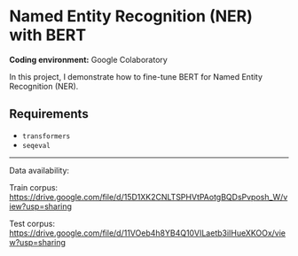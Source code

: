 # Named Entity Recognition (NER) with BERT

**Coding environment:** Google Colaboratory

In this project, I demonstrate how to fine-tune BERT for Named Entity Recognition (NER).

## Requirements
- `transformers`
- `seqeval`

***
Data availability:

Train corpus:
https://drive.google.com/file/d/15D1XK2CNLTSPHVtPAotgBQDsPvposh_W/view?usp=sharing

Test corpus:
https://drive.google.com/file/d/11VOeb4h8YB4Q10VILaetb3iIHueXKOOx/view?usp=sharing
